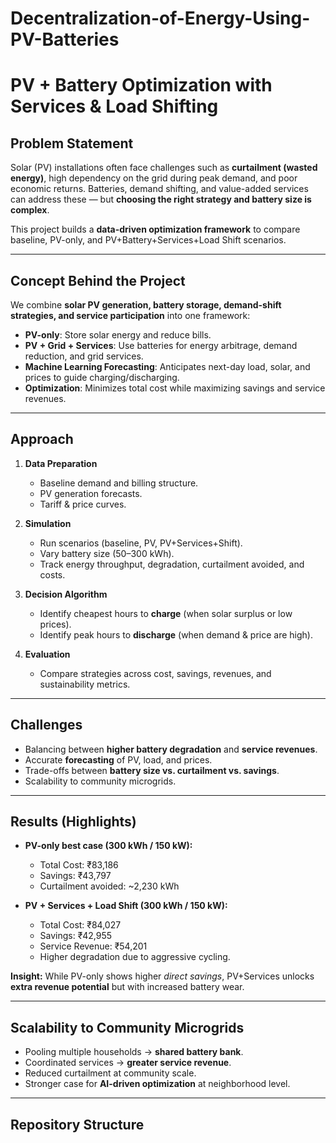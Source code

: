 # Decentralization-of-Energy-Using-PV-Batteries
#  PV + Battery Optimization with Services & Load Shifting  

##  Problem Statement  
Solar (PV) installations often face challenges such as **curtailment (wasted energy)**, high dependency on the grid during peak demand, and poor economic returns. Batteries, demand shifting, and value-added services can address these — but **choosing the right strategy and battery size is complex**.  

This project builds a **data-driven optimization framework** to compare baseline, PV-only, and PV+Battery+Services+Load Shift scenarios.  

---

##  Concept Behind the Project  
We combine **solar PV generation, battery storage, demand-shift strategies, and service participation** into one framework:  

- **PV-only**: Store solar energy and reduce bills.  
- **PV + Grid + Services**: Use batteries for energy arbitrage, demand reduction, and grid services.  
- **Machine Learning Forecasting**: Anticipates next-day load, solar, and prices to guide charging/discharging.  
- **Optimization**: Minimizes total cost while maximizing savings and service revenues.  

---

##  Approach  
1. **Data Preparation**  
   - Baseline demand and billing structure.  
   - PV generation forecasts.  
   - Tariff & price curves.  

2. **Simulation**  
   - Run scenarios (baseline, PV, PV+Services+Shift).  
   - Vary battery size (50–300 kWh).  
   - Track energy throughput, degradation, curtailment avoided, and costs.  

3. **Decision Algorithm**  
   - Identify cheapest hours to **charge** (when solar surplus or low prices).  
   - Identify peak hours to **discharge** (when demand & price are high).  

4. **Evaluation**  
   - Compare strategies across cost, savings, revenues, and sustainability metrics.  

---

##  Challenges  
- Balancing between **higher battery degradation** and **service revenues**.  
- Accurate **forecasting** of PV, load, and prices.  
- Trade-offs between **battery size vs. curtailment vs. savings**.  
- Scalability to community microgrids.  

---

##  Results (Highlights)  
- **PV-only best case (300 kWh / 150 kW):**  
  - Total Cost: ₹83,186  
  - Savings: ₹43,797  
  - Curtailment avoided: ~2,230 kWh  

- **PV + Services + Load Shift (300 kWh / 150 kW):**  
  - Total Cost: ₹84,027  
  - Savings: ₹42,955  
  - Service Revenue: ₹54,201  
  - Higher degradation due to aggressive cycling.  

 **Insight:** While PV-only shows higher *direct savings*, PV+Services unlocks **extra revenue potential** but with increased battery wear.  

---

##  Scalability to Community Microgrids  
- Pooling multiple households → **shared battery bank**.  
- Coordinated services → **greater service revenue**.  
- Reduced curtailment at community scale.  
- Stronger case for **AI-driven optimization** at neighborhood level.  

---

##  Repository Structure  
